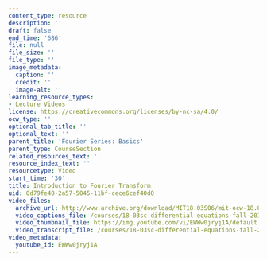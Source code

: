 ```yaml
---
content_type: resource
description: ''
draft: false
end_time: '686'
file: null
file_size: ''
file_type: ''
image_metadata:
  caption: ''
  credit: ''
  image-alt: ''
learning_resource_types:
- Lecture Videos
license: https://creativecommons.org/licenses/by-nc-sa/4.0/
ocw_type: ''
optional_tab_title: ''
optional_text: ''
parent_title: 'Fourier Series: Basics'
parent_type: CourseSection
related_resources_text: ''
resource_index_text: ''
resourcetype: Video
start_time: '30'
title: Introduction to Fourier Transform
uid: 0d79fe40-2a57-5045-11bf-cece6cef40d0
video_files:
  archive_url: http://www.archive.org/download/MIT18.03S06/mit-ocw-18.03-lec15-14mar2003-220k_512kb.mp4
  video_captions_file: /courses/18-03sc-differential-equations-fall-2011/a257aaf13f8757e6a97f1e23139c7210_EWWw0jryj1A.vtt
  video_thumbnail_file: https://img.youtube.com/vi/EWWw0jryj1A/default.jpg
  video_transcript_file: /courses/18-03sc-differential-equations-fall-2011/c85ef922eeaaa2c3df11ec0874494eb1_EWWw0jryj1A.pdf
video_metadata:
  youtube_id: EWWw0jryj1A
---
```

